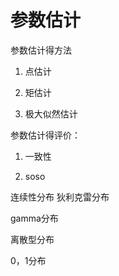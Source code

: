 # 参数估计

参数估计得方法

1. 点估计

2. 矩估计

3. 极大似然估计

参数估计得评价：
1. 一致性

1. soso


连续性分布
狄利克雷分布

gamma分布

离散型分布

0，1分布





